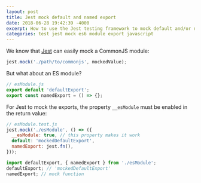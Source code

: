 ```yaml
---
layout: post
title: Jest mock default and named export
date: 2018-06-28 19:42:39 -4000
excerpt: How to use the Jest testing framework to mock default and/or named exports for ES modules.
categories: test jest mock es6 module export javascript
---
```


We know that [Jest](https://jestjs.io) can easily mock a CommonJS module:
```js
jest.mock('./path/to/commonjs', mockedValue);
```

But what about an ES module?
```js
// esModule.js
export default 'defaultExport';
export const namedExport = () => {};
```

For Jest to mock the exports, the property `__esModule` must be enabled in the return value:
```js
// esModule.test.js
jest.mock('./esModule', () => ({
  __esModule: true, // this property makes it work
  default: 'mockedDefaultExport',
  namedExport: jest.fn(),
}));

import defaultExport, { namedExport } from './esModule';
defaultExport; // 'mockedDefaultExport'
namedExport; // mock function
```
